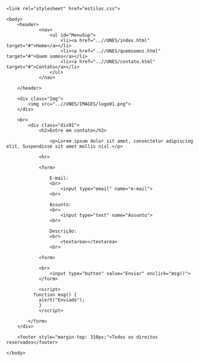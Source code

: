 <!DOCTYPE html>
<html lang="pt-br">
<head>
    <meta charset="UTF-8">
    <title>Contato</title>

    <link rel="stylesheet" href="estilos.css">
        
</head>

    <body>
        <header>
                <nav>
                    <ul id="MenuSup">
                        <li><a href="..//UNES/index.html" target="#">Home</a></li>
                        <li><a href="..//UNES/quemsomos.html" target="#">Quem somos</a></li>
                        <li><a href="..//UNES/contato.html" target="#">Contato</a></li>
                    </ul>
                </nav>

        </header>

        <div class="Img">
            <img src="..//UNES/IMAGES/logo01.png">
        </div>
        
        <br>
            <div class="div01">
                <h2>Entre em contato</h2>

                    <p>Lorem ipsum dolor sit amet, consectetur adipiscing elit. Suspendisse sit amet mollis nisl.</p>

                <hr>

                <form>

                    E-mail:
                    <br>
                        <input type="email" name="e-mail">
                    <br>

                    Assunto:
                    <br>
                        <input type="text" name="Assunto">
                    <br>

                    Descrição:
                    <br>
                        <textarea></textarea>
                    <br>

                <form>

                <br>
                    <input type="button" value="Enviar" onclick="msg()">
                </form>
              
                <script>
              function msg() {
                alert("Enviado");
                }
                </script>
              
            </form>
        </div>

        <footer style="margin-top: 310px;">Todos os direitos reservados</footer>

    </body>

</html>
